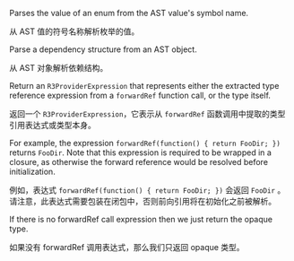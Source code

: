 Parses the value of an enum from the AST value's symbol name.

从 AST 值的符号名称解析枚举的值。

Parse a dependency structure from an AST object.

从 AST 对象解析依赖结构。

Return an `R3ProviderExpression` that represents either the extracted type reference expression
from a `forwardRef` function call, or the type itself.

返回一个 `R3ProviderExpression`，它表示从 `forwardRef`
函数调用中提取的类型引用表达式或类型本身。

For example, the expression `forwardRef(function() { return FooDir; })` returns `FooDir`. Note
that this expression is required to be wrapped in a closure, as otherwise the forward reference
would be resolved before initialization.

例如，表达式 `forwardRef(function() { return FooDir; })` 会返回 `FooDir`
。请注意，此表达式需要包装在闭包中，否则前向引用将在初始化之前被解析。

If there is no forwardRef call expression then we just return the opaque type.

如果没有 forwardRef 调用表达式，那么我们只返回 opaque 类型。